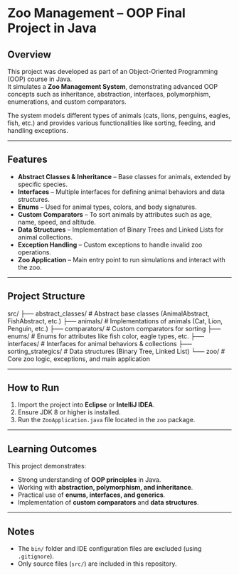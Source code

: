 # Zoo Management – OOP Final Project in Java

##  Overview
This project was developed as part of an Object-Oriented Programming (OOP) course in Java.  
It simulates a **Zoo Management System**, demonstrating advanced OOP concepts such as inheritance, abstraction, interfaces, polymorphism, enumerations, and custom comparators.

The system models different types of animals (cats, lions, penguins, eagles, fish, etc.) and provides various functionalities like sorting, feeding, and handling exceptions.

---

##  Features
- **Abstract Classes & Inheritance** – Base classes for animals, extended by specific species.  
- **Interfaces** – Multiple interfaces for defining animal behaviors and data structures.  
- **Enums** – Used for animal types, colors, and body signatures.  
- **Custom Comparators** – To sort animals by attributes such as age, name, speed, and altitude.  
- **Data Structures** – Implementation of Binary Trees and Linked Lists for animal collections.  
- **Exception Handling** – Custom exceptions to handle invalid zoo operations.  
- **Zoo Application** – Main entry point to run simulations and interact with the zoo.

---

##  Project Structure
src/
├── abstract_classes/ # Abstract base classes (AnimalAbstract, FishAbstract, etc.)
├── animals/ # Implementations of animals (Cat, Lion, Penguin, etc.)
├── comparators/ # Custom comparators for sorting
├── enums/ # Enums for attributes like fish color, eagle types, etc.
├── interfaces/ # Interfaces for animal behaviors & collections
├── sorting_strategics/ # Data structures (Binary Tree, Linked List)
└── zoo/ # Core zoo logic, exceptions, and main application


---

##  How to Run
1. Import the project into **Eclipse** or **IntelliJ IDEA**.  
2. Ensure JDK 8 or higher is installed.  
3. Run the `ZooApplication.java` file located in the `zoo` package.  

---

##  Learning Outcomes
This project demonstrates:
- Strong understanding of **OOP principles** in Java.  
- Working with **abstraction, polymorphism, and inheritance**.  
- Practical use of **enums, interfaces, and generics**.  
- Implementation of **custom comparators** and **data structures**.  

---

##  Notes
- The `bin/` folder and IDE configuration files are excluded (using `.gitignore`).  
- Only source files (`src/`) are included in this repository.

